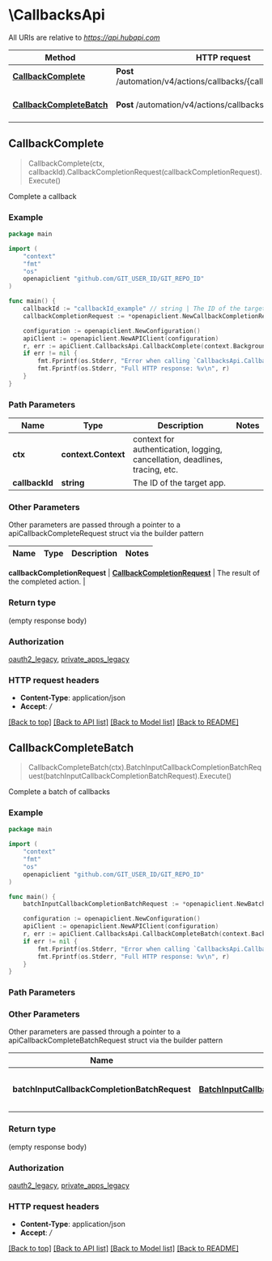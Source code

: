 # \CallbacksApi

All URIs are relative to *https://api.hubapi.com*

Method | HTTP request | Description
------------- | ------------- | -------------
[**CallbackComplete**](CallbacksApi.md#CallbackComplete) | **Post** /automation/v4/actions/callbacks/{callbackId}/complete | Complete a callback
[**CallbackCompleteBatch**](CallbacksApi.md#CallbackCompleteBatch) | **Post** /automation/v4/actions/callbacks/complete | Complete a batch of callbacks



## CallbackComplete

> CallbackComplete(ctx, callbackId).CallbackCompletionRequest(callbackCompletionRequest).Execute()

Complete a callback



### Example

```go
package main

import (
    "context"
    "fmt"
    "os"
    openapiclient "github.com/GIT_USER_ID/GIT_REPO_ID"
)

func main() {
    callbackId := "callbackId_example" // string | The ID of the target app.
    callbackCompletionRequest := *openapiclient.NewCallbackCompletionRequest(map[string]string{"key": "Inner_example"}) // CallbackCompletionRequest | The result of the completed action.

    configuration := openapiclient.NewConfiguration()
    apiClient := openapiclient.NewAPIClient(configuration)
    r, err := apiClient.CallbacksApi.CallbackComplete(context.Background(), callbackId).CallbackCompletionRequest(callbackCompletionRequest).Execute()
    if err != nil {
        fmt.Fprintf(os.Stderr, "Error when calling `CallbacksApi.CallbackComplete``: %v\n", err)
        fmt.Fprintf(os.Stderr, "Full HTTP response: %v\n", r)
    }
}
```

### Path Parameters


Name | Type | Description  | Notes
------------- | ------------- | ------------- | -------------
**ctx** | **context.Context** | context for authentication, logging, cancellation, deadlines, tracing, etc.
**callbackId** | **string** | The ID of the target app. | 

### Other Parameters

Other parameters are passed through a pointer to a apiCallbackCompleteRequest struct via the builder pattern


Name | Type | Description  | Notes
------------- | ------------- | ------------- | -------------

 **callbackCompletionRequest** | [**CallbackCompletionRequest**](CallbackCompletionRequest.md) | The result of the completed action. | 

### Return type

 (empty response body)

### Authorization

[oauth2_legacy](../README.md#oauth2_legacy), [private_apps_legacy](../README.md#private_apps_legacy)

### HTTP request headers

- **Content-Type**: application/json
- **Accept**: */*

[[Back to top]](#) [[Back to API list]](../README.md#documentation-for-api-endpoints)
[[Back to Model list]](../README.md#documentation-for-models)
[[Back to README]](../README.md)


## CallbackCompleteBatch

> CallbackCompleteBatch(ctx).BatchInputCallbackCompletionBatchRequest(batchInputCallbackCompletionBatchRequest).Execute()

Complete a batch of callbacks



### Example

```go
package main

import (
    "context"
    "fmt"
    "os"
    openapiclient "github.com/GIT_USER_ID/GIT_REPO_ID"
)

func main() {
    batchInputCallbackCompletionBatchRequest := *openapiclient.NewBatchInputCallbackCompletionBatchRequest([]openapiclient.CallbackCompletionBatchRequest{*openapiclient.NewCallbackCompletionBatchRequest("CallbackId_example", map[string]string{"key": "Inner_example"})}) // BatchInputCallbackCompletionBatchRequest | The result of the completed action.

    configuration := openapiclient.NewConfiguration()
    apiClient := openapiclient.NewAPIClient(configuration)
    r, err := apiClient.CallbacksApi.CallbackCompleteBatch(context.Background()).BatchInputCallbackCompletionBatchRequest(batchInputCallbackCompletionBatchRequest).Execute()
    if err != nil {
        fmt.Fprintf(os.Stderr, "Error when calling `CallbacksApi.CallbackCompleteBatch``: %v\n", err)
        fmt.Fprintf(os.Stderr, "Full HTTP response: %v\n", r)
    }
}
```

### Path Parameters



### Other Parameters

Other parameters are passed through a pointer to a apiCallbackCompleteBatchRequest struct via the builder pattern


Name | Type | Description  | Notes
------------- | ------------- | ------------- | -------------
 **batchInputCallbackCompletionBatchRequest** | [**BatchInputCallbackCompletionBatchRequest**](BatchInputCallbackCompletionBatchRequest.md) | The result of the completed action. | 

### Return type

 (empty response body)

### Authorization

[oauth2_legacy](../README.md#oauth2_legacy), [private_apps_legacy](../README.md#private_apps_legacy)

### HTTP request headers

- **Content-Type**: application/json
- **Accept**: */*

[[Back to top]](#) [[Back to API list]](../README.md#documentation-for-api-endpoints)
[[Back to Model list]](../README.md#documentation-for-models)
[[Back to README]](../README.md)

